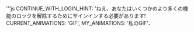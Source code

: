 '''js
CONTINUE_WITH_LOGIN_HINT: 'ねえ、あなたはいくつかのより多くの機能のロックを解除するためにサインインする必要があります!
CURRENT_ANIMATIONS: 'GIF',
MY_ANIMATIONS: '私のGIF'、
```
